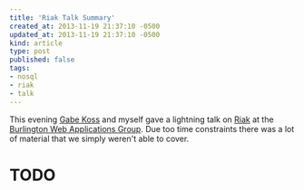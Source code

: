 ```yaml
---
title: 'Riak Talk Summary'
created_at: 2013-11-19 21:37:10 -0500
updated_at: 2013-11-19 21:37:10 -0500
kind: article
type: post
published: false
tags:
- nosql
- riak
- talk
---
```


This evening [Gabe Koss][1] and myself gave a lightning talk on [Riak][2] at
the [Burlington Web Applications Group][3]. Due too time constraints there was
a lot of material that we simply weren't able to cover.

# TODO

[1]: http://gabekoss.com/
[2]: http://basho.com/riak/
[3]: http://www.btvwag.org/

